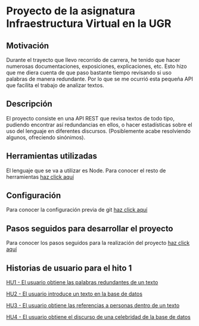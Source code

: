 # Proyecto de la asignatura Infraestructura Virtual en la UGR

## Motivación

Durante el trayecto que llevo recorrido de carrera, he tenido que hacer numerosas documentaciones, exposiciones, explicaciones, etc. Esto hizo que me diera cuenta de que paso bastante tiempo revisando si uso palabras de manera redundante. Por lo que se me ocurrió esta pequeña API que facilita el trabajo de analizar textos.

## Descripción

El proyecto consiste en una API REST que revisa textos de todo tipo, pudiendo encontrar así redundancias en ellos, o hacer estadísticas sobre el uso del lenguaje en diferentes discursos. (Posiblemente acabe resolviendo algunos, ofreciendo sinónimos).

## Herramientas utilizadas

El lenguaje que se va a utilizar es Node. Para conocer el resto de herramientas [haz click aquí](docs/herramientas.md)

## Configuración

Para conocer la configuración previa de git [haz click aquí](docs/documentacion.md)

## Pasos seguidos para desarrollar el proyecto

Para conocer los pasos seguidos para la realización del proyecto [haz click aquí](docs/pasos.md)

## Historias de usuario para el hito 1

[HU1 - El usuario obtiene las palabras redundantes de un texto](github.com/guillelpnz/TextAnalyzer/issues/7)

[HU2 - El usuario introduce un texto en la base de datos](github.com/guillelpnz/TextAnalyzer/issues/8)

[HU3 - El usuario obtiene las referencias a personas dentro de un texto](github.com/guillelpnz/TextAnalyzer/issues/9)

[HU4 - El usuario obtiene el discurso de una celebridad de la base de datos](github.com/guillelpnz/TextAnalyzer/issues/10)